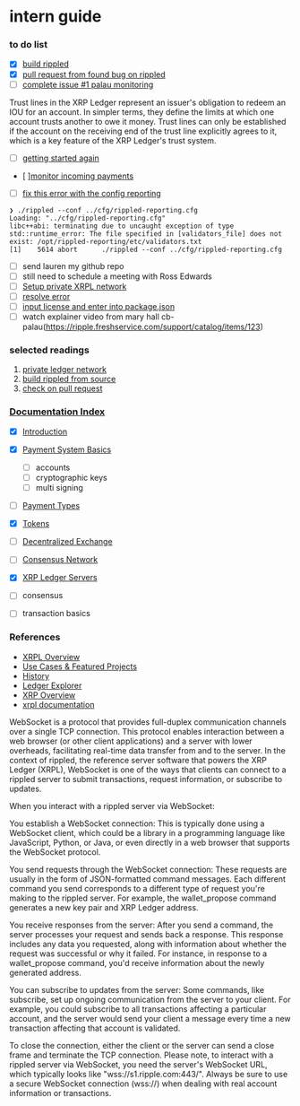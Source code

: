 #  intern guide

###  to do list

-  [x] [build rippled](./src/build-rippled/macos/README.md)
-  [x] [pull request from found bug on rippled](./src/build-rippled/macos/PR.md)
-  [ ] [complete issue #1 palau monitoring](https://github.com/ripple/cbdc-monitoring/issues/1)

Trust lines in the XRP Ledger represent an issuer's obligation to redeem an IOU for an account. In simpler terms, they define the limits at which one account trusts another to owe it money. Trust lines can only be established if the account on the receiving end of the trust line explicitly agrees to it, which is a key feature of the XRP Ledger's trust system.


-  [ ] [getting started again](https://xrpl.org/get-started-using-javascript.html)
-  [ ][monitor incoming payments](https://xrpl.org/monitor-incoming-payments-with-websocket.html)

- [ ] [fix this error with the config reporting]()

```
❯ ./rippled --conf ../cfg/rippled-reporting.cfg
Loading: "../cfg/rippled-reporting.cfg"
libc++abi: terminating due to uncaught exception of type std::runtime_error: The file specified in [validators_file] does not exist: /opt/rippled-reporting/etc/validators.txt
[1]    5614 abort      ./rippled --conf ../cfg/rippled-reporting.cfg
```

-  [ ] send lauren my github repo
-  [ ] still need to schedule a meeting with Ross Edwards
-  [ ] [Setup private XRPL network](https://ripplelabs.atlassian.net/wiki/spaces/RIPD/pages/2728100754/Setup+private+XRPL+network)
-  [ ] [resolve error](https://preview.redoc.ly/dcm-docs/xbs-1822-private-ledger/dcm/admin/private-network/quickstart/)
-  [ ] [input license and enter into package.json]()
-  [ ] watch explainer video from mary hall cb-palau(https://ripple.freshservice.com/support/catalog/items/123)

### selected readings

1.  [private ledger network](./src/private-network/README.md)
2.  [build rippled from source](./src/build-rippled/README.md)
3.  [check on pull request](https://github.com/XRPLF/rippled/pull/4583)

### [Documentation Index](https://xrpl.org/docs-index.html)

- [x] [Introduction](#introduction)
- [x] [Payment System Basics](#payment-system-basics)
     - [ ] accounts 
     - [ ] cryptographic keys
     - [ ] multi signing

- [ ] [Payment Types](#payment-types)
- [x] [Tokens](#tokens)
- [ ] [Decentralized Exchange](#decentralized-exchange)
- [ ] [Consensus Network](#consensus-network)
- [x] [XRP Ledger Servers](#xrp-ledger-servers)

- [ ] consensus
- [ ] transaction basics

### References

- [XRPL Overview](#xrpl-overview)
- [Use Cases & Featured Projects](#use-cases--featured-projects)
- [History](#history)
- [Ledger Explorer](#ledger-explorer)
- [XRP Overview](#xrp-overview)
- [xrpl documentation](https://xrpl.org/docs-index.html)



WebSocket is a protocol that provides full-duplex communication channels over a single TCP connection. This protocol enables interaction between a web browser (or other client applications) and a server with lower overheads, facilitating real-time data transfer from and to the server.
In the context of rippled, the reference server software that powers the XRP Ledger (XRPL), WebSocket is one of the ways that clients can connect to a rippled server to submit transactions, request information, or subscribe to updates.

When you interact with a rippled server via WebSocket:

You establish a WebSocket connection: This is typically done using a WebSocket client, which could be a library in a programming language like JavaScript, Python, or Java, or even directly in a web browser that supports the WebSocket protocol.

You send requests through the WebSocket connection: These requests are usually in the form of JSON-formatted command messages. Each different command you send corresponds to a different type of request you're making to the rippled server. For example, the wallet_propose command generates a new key pair and XRP Ledger address.

You receive responses from the server: After you send a command, the server processes your request and sends back a response. This response includes any data you requested, along with information about whether the request was successful or why it failed. For instance, in response to a wallet_propose command, you'd receive information about the newly generated address.

You can subscribe to updates from the server: Some commands, like subscribe, set up ongoing communication from the server to your client. For example, you could subscribe to all transactions affecting a particular account, and the server would send your client a message every time a new transaction affecting that account is validated.

To close the connection, either the client or the server can send a close frame and terminate the TCP connection.
Please note, to interact with a rippled server via WebSocket, you need the server's WebSocket URL, which typically looks like "wss://s1.ripple.com:443/". Always be sure to use a secure WebSocket connection (wss://) when dealing with real account information or transactions.
